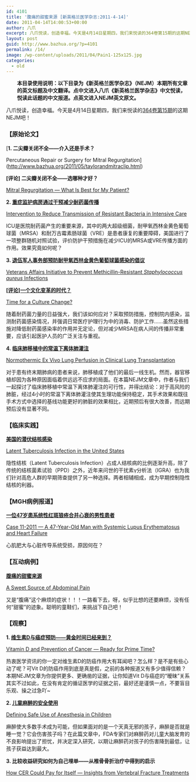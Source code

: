 ```yaml
---
id: 4101
title: '腹痛的甜蜜来源 [新英格兰医学杂志:2011-4-14]'
date: 2011-04-14T14:00:53+00:00
author: 八爪
excerpt: 八爪悦读，创造幸福。今天是4月14日星期四，我们来悦读的364卷第15期的这期NEJM吧！
layout: post
guid: http://www.bazhua.org/?p=4101
permalink: /14/
image: /wp-content/uploads/2011/04/Pain1-125x125.jpg
categories:
  - old
---
```

<p style="padding-left: 30px;">
  <strong>本目录使用说明：以下目录为《新英格兰医学杂志》（NEJM）本期所有文章的英文标题及中文翻译。点中文进入八爪《新英格兰医学杂志》中文悦读，悦读此话题的中文报道。点英文进入NEJM英文原文。</strong>
</p>

八爪悦读，创造幸福。今天是4月14日星期四，我们来悦读的<a href="http://www.nejm.org/toc/nejm/364/15" target="_self">364卷第15期</a>的这期NEJM吧！

### 【原始论文】

[**1. 二尖瓣关闭不全——介入还是手术？**
  
Percutaneous Repair or Surgery for Mitral Regurgitation](http://www.bazhua.org/2011/05/taylorandmitraclip.html)
  
**[评论] 二尖瓣关闭不全——选哪种才好？**
  
[Mitral Regurgitation — What Is Best for My Patient?](http://www.nejm.org/doi/full/10.1056/NEJMe1102013)

**2. [重症监护病房通过干预减少耐药菌传播](http://www.bazhua.org/2011/04/icu.html)**
  
[Intervention to Reduce Transmission of Resistant Bacteria in Intensive Care](http://www.nejm.org/doi/full/10.1056/NEJMoa1000373)
  
ICU是医院耐药菌产生的重要来源，其中的两大超级细菌，耐甲氧西林金黄色葡萄球菌（MRSA）和耐万古霉素肠球菌（VRE）是患者康复的重要障碍，美国进行了一项整群随机对照试验，评价防护干预措施在减少ICU的MRSA或VRE传播方面的作用。效果究竟如何呢？

**3. [退伍军人事务部预防耐甲氧西林金黄色葡萄球菌感染的倡议](http://www.bazhua.org/2011/04/prevention-of-msra-infection-in-veteran-affairs.html)**
  
[Veterans Affairs Initiative to Prevent Methicillin-Resistant _Staphylococcus aureus_ Infections](http://www.nejm.org/doi/full/10.1056/NEJMoa1007474)
  
**[[评论]一个文化变革的时代？](http://www.bazhua.org/2011/04/prevention-of-msra-infection-in-veteran-affairs.html)**
  
[Time for a Culture Change?](http://www.nejm.org/doi/full/10.1056/NEJMe1014292)
  
随着耐药菌力量的日益强大，我们该如何应对？采取预防措施，控制院内感染，监测耐药菌感染情况，并强调日常医疗护理行为中的消毒、防护工作……虽然这些措施对降低耐药菌感染率的作用并无定论，但对减少MRSA在病人间的传播非常重要，应该引起医护人员的广泛关注与重视。

**4. [临床肺移植中的常温下离体肺灌注](http://www.bazhua.org/2011/04/lung-transplantation.html)** 
  
<a href="http://www.nejm.org/doi/full/10.1056/NEJMoa1014597" target="_blank">Normothermic Ex Vivo Lung Perfusion in Clinical Lung Transplantation</a>
  
对于患有终末期肺病的患者来说，肺移植成了他们的最后一线生机。然而，器官移植却因为各种原因面临着供远远不应求的局面。在本篇NEJM文章中，作者与我们一起探讨了临床肺移植中常温下离体肺灌注的可行性，并得出结论：对于高风险的肺脏，经过4小时的常温下离体肺灌注使其生理功能保持稳定，其手术效果和既往手术方式中选择的基线功能更好的肺脏的效果相比，近期预后有很大改善，而远期预后没有显著不同。

### 【临床实践】

**[美国的潜伏结核感染](http://www.bazhua.org/2011/04/latent-tuberculosis.html)** 
  
<a href="http://www.nejm.org/doi/full/10.1056/NEJMcp1005750" target="_blank">Latent Tuberculosis Infection in the United States</a>
  
隐性结核（Latent Tuberculosis Infection）占成人结核病的比例逐渐升高，除了传统的结核菌素试验（PPD）之外，近年来问世的干扰素γ分析法（IGRA）也为我们针对高危人群的早期筛查提供了另一种选择。两者相辅相成，成为早期控制隐性结核的利器。

### 【MGH病例报道】

**[一位47岁患系统性红斑狼疮合并心衰的男性患者](http://www.bazhua.org/2011/04/hydroxychloroquine-toxicity.html)**
  
<a href="http://www.nejm.org/doi/full/10.1056/NEJMcpc1011319" target="_blank">Case 11-2011 — A 47-Year-Old Man with Systemic Lupus Erythematosus and Heart Failure</a>
  
心肌肥大与心脏传导系统受损，原因何在？

### 【互动病例】

**[腹痛的甜蜜来源](http://www.bazhua.org/2011/04/abdominal-pain.html)**
  
[A Sweet Source of Abdominal Pain](http://www.nejm.org/doi/full/10.1056/NEJMimc101348)
  
又是“腹痛”这个麻烦的症状！！！一路看下去，呀，似乎比想的还要麻烦，没有任何“甜蜜”的迹象。聪明的童鞋们，来挑战下自己吧！

### 【观察】

**1. [维生素D与癌症预防——黄金时间已经来到？](http://www.bazhua.org/2011/04/vitamin-d.html)**
  
<a href="http://www.nejm.org/doi/full/10.1056/NEJMp1102022" target="_blank">Vitamin D and Prevention of Cancer — Ready for Prime Time?</a>
  
热衷医学资讯的你一定对维生素D的防癌作用大有耳闻吧？怎么样？是不是有些心动了呢？可Vit D的防癌作用到底是真是假，之前的各种报道又有多少值得信赖？本期NEJM文章为你提供更多、更确凿的证据，让你知道Vit D与癌症的“暧昧”关系其实不过如此，在没有肯定的循证医学的证据之前，最好还是谨慎一点，不要盲目乐观、操之过急吖~

**2. [儿童麻醉的安全使用](http://www.bazhua.org/2011/04/anesthesia_pediatr.html)**
  
<a href="http://www.nejm.org/doi/full/10.1056/NEJMp1102155" target="_blank">Defining Safe Use of Anesthesia in Children</a>
  
麻醉使大多数手术成为可能，但如果面对的是一个天真无邪的孩子，麻醉是否就是睡一觉？它会伤害孩子吗？在此篇文章中，FDA专家们对麻醉药对儿童大脑发育的不良影响提出了担忧，并决定深入研究，以期让麻醉药对孩子的伤害降到最低，让孩子获益达到最大。

**3. 比较收益研究如何为自己埋单——从椎骨骨折治疗中得到的启示**
  
<a href="http://www.nejm.org/doi/full/10.1056/NEJMp1101475" target="_blank">How CER Could Pay for Itself — Insights from Vertebral Fracture Treatments</a>
